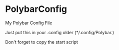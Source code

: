 # PolybarConfig
My Polybar Config File

Just put this in your .config older (*/.config/Polybar.)

Don't forget to copy the start script
